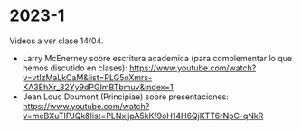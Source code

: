 # 2023-1

Videos a ver clase 14/04. 

- Larry McEnerney sobre escritura academica (para complementar lo que hemos discutido en clases): https://www.youtube.com/watch?v=vtIzMaLkCaM&list=PLG5oXmrs-KA3EhXr_82Yy9dPGImBTbmuv&index=1
- Jean Louc Doumont (Principiae) sobre presentaciones: https://www.youtube.com/watch?v=meBXuTIPJQk&list=PLNxljpA5kKf9oH14H6QjKTT6rNpC-qNkR


